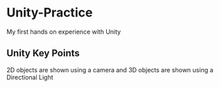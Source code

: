 # Unity-Practice
My first hands on experience with Unity

## Unity Key Points
2D objects are shown using a camera and 3D objects are shown using a Directional Light

